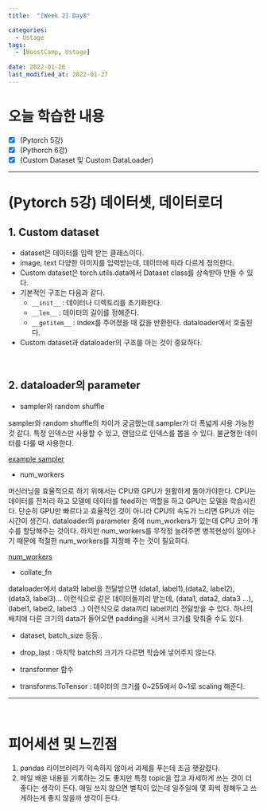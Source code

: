 ```yaml
---
title:  "[Week 2] Day8"

categories:
  - Ustage
tags:
  - [BoostCamp, Ustage]
 
date: 2022-01-26
last_modified_at: 2022-01-27
---
```


# 오늘 학습한 내용

- [x] (Pytorch 5강) 
- [x] (Pythorch 6강)
- [x] (Custom Dataset 및 Custom DataLoader)

---

# (Pytorch 5강) 데이터셋, 데이터로더

## 1. Custom dataset

* dataset은 데이터를 입력 받는 클래스이다.
* image, text 다양한 이미지를 입력받는데, 데이터에 따라 다르게 정의한다.
* Custom dataset은 torch.utils.data에서 Dataset class를 상속받아 만들 수 있다.
* 기본적인 구조는 다음과 같다.
  * ``__init__`` : 데이터나 디렉토리를 초기화한다.
  * ``__len__`` : 데이터의 길이를 정해준다.
  * ``__getitem__`` : index를 주어졌을 때 값을 반환한다. dataloader에서 호출된다.  
* Custom dataset과 dataloader의 구조를 아는 것이 중요하다.



<br>

## 2. dataloader의 parameter

* sampler와 random shuffle

 sampler와 random shuffle의 차이가 궁금했는데 sampler가 더 폭넓게 사용 가능한 것 같다. 특정 인덱스만 사용할 수 있고,  랜덤으로 인덱스를 뽑을 수 있다. 불균형한 데이터를 다룰 때 사용한다.

[example sampler](https://www.scottcondron.com/jupyter/visualisation/audio/2020/12/02/dataloaders-samplers-collate.html#Samplers)

* num_workers

 머신러닝을 효율적으로 하기 위해서는 CPU와 GPU가 원활하게 돌아가야한다. CPU는 데이터를 전처리 하고 모델에 데이터를 feed하는 역할을 하고 GPU는 모델을 학습시킨다. 단순히 GPU만 빠르다고 효율적인 것이 아니라 CPU의 속도가 느리면 GPU가 쉬는 시간이 생긴다. dataloader의 parameter 중에 num_workers가 있는데 CPU 코어 개수를 할당해주는 것이다.  하지만 num_workers를  무작정 늘려주면 병목현상이 일어나기 때문에 적절한 num_workers를 지정해 주는 것이 필요하다.

[num_workers](https://jybaek.tistory.com/799)

* collate_fn

dataloader에서 data와 label을 전달받으면 (data1, label1),(data2, label2), (data3, label3)... 이런식으로 같은 데이터들끼리 받는데, (data1, data2, data3 ...), (label1, label2, label3 ..) 이런식으로 data끼리 label끼리 전달받을 수 있다. 하나의 배치에 다른 크기의 data가 들어오면 padding을 시켜서 크기를 맞춰줄 수도 있다.

* dataset, batch_size 등등..
* drop_last : 마지막 batch의 크기가 다르면 학습에 넣어주지 않는다.

* transformer 함수
* transforms.ToTensor : 데이터의 크기를 0~255에서 0~1로 scaling 해준다.

---

<br>

# 피어세션 및 느낀점

1. pandas 라이브러리가 익숙하지 않아서 과제를 푸는데 조금 햇갈렸다.
2. 매일 배운 내용을 기록하는 것도 좋지만 특정 topic을 잡고 자세하게 쓰는 것이 더 좋다는 생각이 든다. 매일 쓰지 않으면 벌칙이 있는데 일주일에 몇 회씩 정해두고 쓰게하는게 좋지 않을까 생각이 든다.